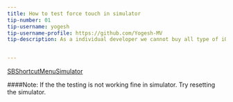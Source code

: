 ```yaml
---
title: How to test force touch in simulator
tip-number: 01
tip-username: yogesh
tip-username-profile: https://github.com/Yogesh-MV
tip-description: As a individual developer we cannot buy all type of iOS device for testing. Apple introduced a force touch feature from iPhone 6s. But In simulator we cannot test the Force touch feature by default. By using SBShortcutMenuSimulator. We can do the force touch testing in simultor.


---
```


[SBShortcutMenuSimulator](https://github.com/DeskConnect/SBShortcutMenuSimulator)

####Note:
If the the testing is not working fine in simulator. Try resetting the simulator.
